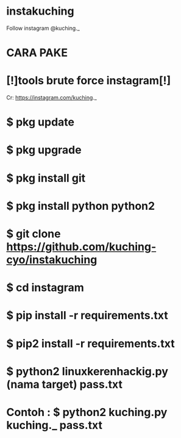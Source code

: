# instakuching
Follow instagram @kuching._


# CARA PAKE
# [!]tools brute force instagram[!]
Cr: https://instagram.com/kuching._


# $ pkg update
# $ pkg upgrade
# $ pkg install git
# $ pkg install python python2
# $ git clone https://github.com/kuching-cyo/instakuching
# $ cd instagram
# $ pip install -r requirements.txt
# $ pip2 install -r requirements.txt
# $ python2 linuxkerenhackig.py (nama target) pass.txt

# Contoh : $ python2 kuching.py kuching._ pass.txt
